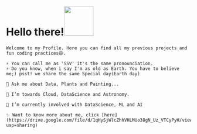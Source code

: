 # Hello there!<img src="https://media.giphy.com/media/Wj7lNjMNDxSmc/giphy.gif" width="80px" >

#### 
<p align="center">
  <samp>
    
    Welcome to my Profile. Here you can find all my previous projects and fun coding practices😄. 
    
    ⚡ You can call me as 'SSV' it's the same pronounciation.
    ⚡ Do you know, when i say I'm as old as Earth. You have to believe me;) psst! we share the same Special day(Earth day)
    
    💬 Ask me about Data, Plants and Painting...
    
    🔭 I’m towards Cloud, DataScience and Astronomy.
    
    🌱 I’m currently involved with DataScience, ML and AI
    
    ✨ Want to know more about me, click [here](https://drive.google.com/file/d/1qHySjWlcZhhVHLMUo38gN_Uz_VTCyPyH/view?usp=sharing)
    
  </samp>
</p>

<!--
**yasaswiavula/yasaswiavula** is a ✨ _special_ ✨ repository because its `README.md` (this file) appears on your GitHub profile.
 

Here are some ideas to get you started:

- 🔭 I’m currently working on ...
- 🌱 I’m currently learning ...
- 👯 I’m looking to collaborate on ...
- 🤔 I’m looking for help with ...
- 💬 Ask me about ...
- 📫 How to reach me: ...
- 😄 Pronouns: ...
- ⚡ Fun fact: ...
-->
 
